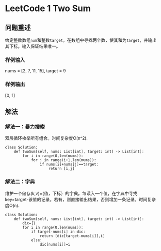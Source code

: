 # LeetCode 1 Two Sum

## 问题重述

给定整数数组`num`和整数`target`，在数组中寻找两个数，使其和为`target`，并输出其下标，输入保证结果唯一。

### 样例输入

nums = [2, 7, 11, 15], target = 9

### 样例输出

[0, 1]

## 解法

### 解法一：暴力搜索

双层循环枚举所有组合。时间复杂度O(n^2).

```
class Solution:
    def twoSum(self, nums: List[int], target: int) -> List[int]:
        for i in range(0,len(nums)):
            for j in range(i+1,len(nums)):
                if nums[i]+nums[j]==target:
                    return [i,j]
```

### 解法二：字典

维护一个储存(k,v)=(值，下标）的字典。每读入一个值，在字典中寻找key=target-该值的记录。若有，则直接输出结果，否则增加一条记录。时间复杂度O(n).

```
class Solution:
    def twoSum(self, nums: List[int], target: int) -> List[int]:
        dic={}
        for i in range(0,len(nums)):
            if target-nums[i] in dic:
                return [dic[target-nums[i]],i]
            else:
                dic[nums[i]]=i
```

